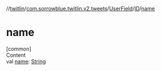 //[twitlin](../../../index.md)/[com.sorrowblue.twitlin.v2.tweets](../../index.md)/[UserField](../index.md)/[ID](index.md)/[name](name.md)



# name  
[common]  
Content  
val [name](name.md): [String](https://kotlinlang.org/api/latest/jvm/stdlib/kotlin/-string/index.html)  



